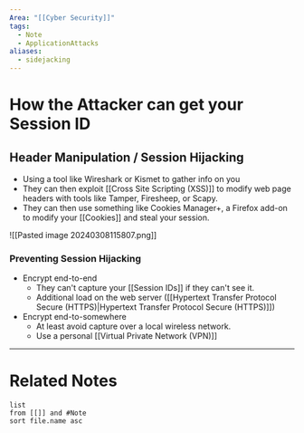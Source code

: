 ```yaml
---
Area: "[[Cyber Security]]"
tags:
  - Note
  - ApplicationAttacks
aliases:
  - sidejacking
---
```

# How the Attacker can get your Session ID
## Header Manipulation / Session Hijacking
- Using a tool like Wireshark or Kismet to gather info on you
- They can then exploit [[Cross Site Scripting (XSS)]] to modify web page headers with tools like Tamper, Firesheep, or Scapy.
- They can then use something like Cookies Manager+, a Firefox add-on to modify your [[Cookies]] and steal your session.

![[Pasted image 20240308115807.png]]

### Preventing Session Hijacking
- Encrypt end-to-end
	- They can't capture your [[Session IDs]] if they can't see it.
	- Additional load on the web server ([[Hypertext Transfer Protocol Secure (HTTPS)|Hypertext Transfer Protocol Secure (HTTPS)]])
- Encrypt end-to-somewhere
	- At least avoid capture over a local wireless network.
	- Use a personal [[Virtual Private Network (VPN)]]

---
# Related Notes
```dataview
list
from [[]] and #Note 
sort file.name asc
```
